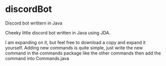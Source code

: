 # discordBot
Discord bot writtern in Java

Cheeky little discord bot written in Java using JDA.

I am expanding on it, but feel free to download a copy and expand it yourself.
Adding new commands is quite simple, just write the new command in the commands package like the other commands then add the command into Commands.java
